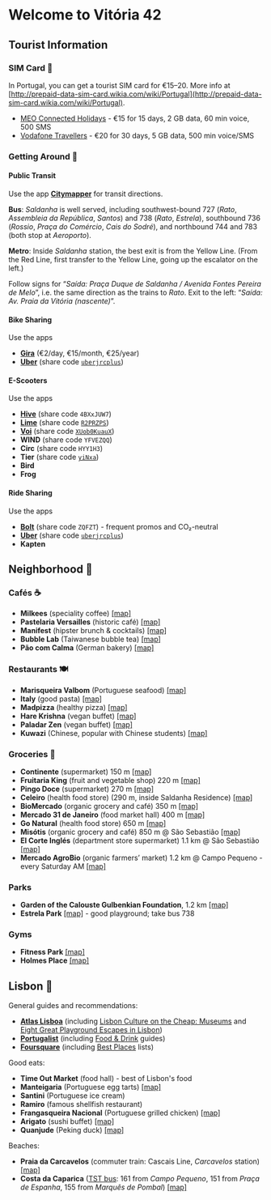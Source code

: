 # Welcome to Vitória 42

## Tourist Information

### SIM Card 📶

In Portugal, you can get a tourist SIM card for €15–20. More info at [http://prepaid-data-sim-card.wikia.com/wiki/Portugal](http://prepaid-data-sim-card.wikia.com/wiki/Portugal).

* [MEO Connected Holidays](https://www.meo.pt/connectedholidays/en) - €15 for 15 days, 2 GB data, 60 min voice, 500 SMS
* [Vodafone Travellers](https://www.vodafone.pt/en/products-services/visiting-portugal.html) - €20 for 30 days, 5 GB data, 500 min voice/SMS


### Getting Around 🚌

#### Public Transit

Use the app **[Citymapper](https://citymapper.com/)** for transit directions.

**Bus**: *Saldanha* is well served, including southwest-bound 727 (*Rato*, *Assembleia da República*, *Santos*) and 738 (*Rato*, *Estrela*), southbound 736 (*Rossio*, *Praça do Comércio*, *Cais do Sodré*), and northbound 744 and 783 (both stop at *Aeroporto*).

**Metro**: Inside *Saldanha* station, the best exit is from the Yellow Line. (From the Red Line, first transfer to the Yellow Line, going up the escalator on the left.)

Follow signs for “*Saída: Praça Duque de Saldanha / Avenida Fontes Pereira de Melo*”, i.e. the same direction as the trains to *Rato*. Exit to the left: “*Saída: Av. Praia da Vitória (nascente)*”.


#### Bike Sharing

Use the apps

* **[Gira](https://www.gira-bicicletasdelisboa.pt)** (€2/day, €15/month, €25/year)
* **[Uber](https://www.uber.com/pt/en/ride/uber-bike/)** (share code [`uberjrcplus`](https://www.uber.com/invite/uberjrcplus))


#### E-Scooters

Use the apps

* **[Hive](https://www.ridehive.com/)** (share code `4BXxJUW7`)
* **[Lime](https://lime.bike/)** (share code [`R2PRZPS`](https://lime.bike/referral/R2PRZPS))
* **[Voi](https://www.voiscooters.com/)** (share code [`XUob0KuauX`](https://link.voiapp.io/XUob0KuauX))
* **WIND** (share code `YFVEZQQ`)
* **Circ** (share code `HYY1H3`)
* **Tier** (share code [`yiNxa`](https://tier.page.link/yiNxa))
* **Bird**
* **Frog**


#### Ride Sharing

Use the apps

* **[Bolt](https://bolt.eu)** (share code `ZQFZT`) - frequent promos and CO₂-neutral
* **[Uber](https://www.uber.com/)** (share code [`uberjrcplus`](https://www.uber.com/invite/uberjrcplus))
* **Kapten**


## Neighborhood 📍

### Cafés ☕️

* **Milkees** (speciality coffee) [[map]](https://goo.gl/maps/LZo9A9WQeez9khYn8)
* **Pastelaria Versailles** (historic café) [[map]](https://goo.gl/maps/cwzKTkP8zyT9Nn5G9)
* **Manifest** (hipster brunch & cocktails) [[map]](https://goo.gl/maps/LZo9A9WQeez9khYn8)
* **Bubble Lab** (Taiwanese bubble tea) [[map]](https://goo.gl/maps/Ju7eCriKTFK9EvvB6)
* **Pão com Calma** (German bakery) [[map]](https://goo.gl/maps/z4TCxrsXg57qdgLM7)


### Restaurants 🍽

* **Marisqueira Valbom** (Portuguese seafood) [[map]](https://goo.gl/maps/TaKWovzBKP8hc4PFA)
* **Italy** (good pasta) [[map]](https://goo.gl/maps/U7tVzWWbJGruG6yDA)
* **Madpizza** (healthy pizza) [[map]](https://goo.gl/maps/TQVw9Q3UwTn7fGEv7)
* **Hare Krishna** (vegan buffet) [[map]](https://goo.gl/maps/LYzVNQm12AeMHQh8A)
* **Paladar Zen** (vegan buffet) [[map]](https://goo.gl/maps/96JHYrDEQHYb71cD6)
* **Kuwazi** (Chinese, popular with Chinese students) [[map]](https://goo.gl/maps/2bmJ4yyAvawNEa6S9)

### Groceries 🛒

* **Continente** (supermarket) 150 m [[map]](https://goo.gl/maps/LvL8CbKAoLw82Los9)
* **Fruitaria King** (fruit and vegetable shop) 220 m [[map]](https://goo.gl/maps/pw2HjJCqBjzKW3nk6)
* **Pingo Doce** (supermarket) 270 m [[map]](https://goo.gl/maps/7L4e82zmxzsfinHQA)
* **Celeiro** (health food store) (290 m, inside Saldanha Residence) [[map]](https://goo.gl/maps/qm9SWRiGbJWycXkF6)
* **BioMercado** (organic grocery and café) 350 m [[map]](https://goo.gl/maps/mK3dqLuyPKZoZVV97)
* **Mercado 31 de Janeiro** (food market hall) 400 m [[map]](https://goo.gl/maps/E6p48T5isMKj1RuN9)
* **Go Natural** (health food store) 650 m [[map]](https://goo.gl/maps/kP9LDs3VcHzmVeZf8)
* **Misótis** (organic grocery and café) 850 m @ São Sebastião [[map]](https://goo.gl/maps/DHZdfhg7ZnKfmpNc7)
* **El Corte Inglés** (department store supermarket) 1.1 km @ São Sebastião [[map]](https://goo.gl/maps/6RQasvfETujFnehbA)
* **Mercado AgroBio** (organic farmers’ market) 1.2 km @ Campo Pequeno - every Saturday AM [[map]](https://goo.gl/maps/LZo9A9WQeez9khYn8)

### Parks

* **Garden of the Calouste Gulbenkian Foundation**, 1.2 km [[map]](https://goo.gl/maps/TzdXcZvzLxkbx6588)
* **Estrela Park** [[map]](https://goo.gl/maps/s1sUX5SHtjQW41ur5) - good playground; take bus 738

### Gyms

* **Fitness Park** [[map]](https://goo.gl/maps/NTNPQgk3T3VEUncn8)
* **Holmes Place** [[map]](https://g.page/holmes-place-defensores-chaves?share)


## Lisbon 🌉

General guides and recommendations:

* [**Atlas Lisboa**](https://www.atlaslisboa.com/) (including [Lisbon Culture on the Cheap: Museums](https://www.atlaslisboa.com/museum-discounts/) and [Eight Great Playground Escapes in Lisbon](https://www.atlaslisboa.com/playgrounds/))
* [**Portugalist**](https://www.portugalist.com/) (including [Food & Drink](https://www.portugalist.com/food-drink/) guides)
* [**Foursquare**](https://foursquare.com/explore?mode=url&near=Lisbon%2C%20Portugal) (including [Best Places](https://foursquare.com/top-places/lisbon/) lists)

Good eats:

* **Time Out Market** (food hall) - best of Lisbon's food
* **Manteigaria** (Portuguese egg tarts) [[map]](https://goo.gl/maps/RXkjSpcgxQ7QnCR5A)
* **Santini** (Portuguese ice cream)
* **Ramiro** (famous shellfish restaurant)
* **Frangasqueira Nacional** (Portuguese grilled chicken) [[map]](https://goo.gl/maps/tJxPLTyBPbdme3ox5)
* **Arigato** (sushi buffet) [[map]](https://g.page/arigato-sushi-parque-das-nacoes?share)
* **Quanjude** (Peking duck) [[map]](https://goo.gl/maps/wdNmLRMYu63JqicA7)

Beaches:

* **Praia da Carcavelos** (commuter train: Cascais Line, *Carcavelos* station) [[map]](https://goo.gl/maps/2TrkxbCdaDhv8AU39)
* **Costa da Caparica** ([TST bus](https://www.tsuldotejo.pt/): 161 from *Campo Pequeno*, 151 from *Praça de Espanha*, 155 from *Marquês de Pombal*) [[map]](https://goo.gl/maps/CpSemWyq8zwE34tN9)
